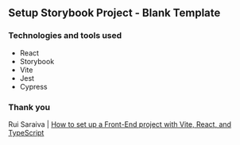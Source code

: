 ## Setup Storybook Project - Blank Template

### Technologies and tools used

- React
- Storybook
- Vite
- Jest
- Cypress

### Thank you

Rui Saraiva | [How to set up a Front-End project with Vite, React, and TypeScript](https://medium.com/pixelmatters/how-to-set-up-a-front-end-project-with-vite-react-and-typescript-e3a643871884)
